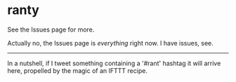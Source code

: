 # ranty

See the Issues page for more.

Actually no, the Issues page is *everything* right now.  I have issues, see.

---

In a nutshell, if I tweet something containing a '\#rant' hashtag it will arrive here, propelled by the magic of an IFTTT recipe.
